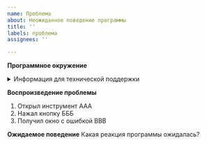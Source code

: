 ```yaml
---
name: Проблема
about: Неожиданное поведение программы
title: ''
labels: проблема
assignees: ''

---
```


**Программное окружение**

<details> 
  <summary>Информация для технической поддержки</summary>
  Получить эту информацию можно по кнопке "Информация для технической поддержки" в окне "О подсистеме" http://devtool1c.ucoz.ru/forum/2-2-1
</details>

**Воспроизведение проблемы**
1. Открыл инструмент ААА
2. Нажал кнопку БББ
3. Получил окно с ошибкой ВВВ

**Ожидаемое поведение**
Какая реакция программы ожидалась?
